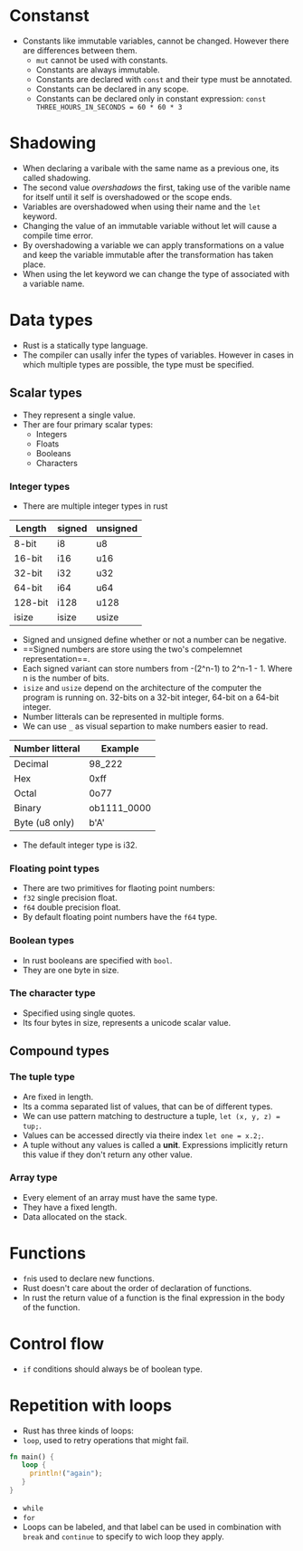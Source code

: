 # Constanst

- Constants like immutable variables, cannot be changed. However there are 
  differences between them.
  - `mut` cannot be used with constants.
  - Constants are always immutable.
  - Constants are declared with `const` and their type must be annotated.
  - Constants can be declared in any scope.
  - Constants can be declared only in constant expression:
    `const THREE_HOURS_IN_SECONDS = 60 * 60 * 3`

# Shadowing

- When declaring a varibale with the same name as a previous one, its called
  shadowing.
- The second value _overshadows_ the first, taking use of the varible name for
  itself until it self is overshadowed or the scope ends.
- Variables are overshadowed when using their name and the `let` keyword.
- Changing the value of an immutable variable without let will cause a compile
  time error.
- By overshadowing a variable we can apply transformations on a value and keep
  the variable immutable after the transformation has taken place.
- When using the let keyword we can change the type of associated with a
  variable name.

# Data types

- Rust is a statically type language.
- The compiler can usally infer the types of variables. However in cases in
  which multiple types are possible, the type must be specified.

## Scalar types

- They represent a single value.
- Ther are four primary scalar types:
  - Integers
  - Floats
  - Booleans
  - Characters

### Integer types

- There are multiple integer types in rust

|  Length | signed | unsigned |
|---------|--------|----------|
| 8-bit   | i8     | u8       |
| 16-bit  | i16    | u16      |
| 32-bit  | i32    | u32      |
| 64-bit  | i64    | u64      |
| 128-bit | i128   | u128     |
| isize   | isize  | usize    |

- Signed and unsigned define whether or not a number can be negative.
- ==Signed numbers are store using the two's compelemnet representation==.
- Each signed variant can store numbers from -(2^n-1) to 2^n-1 - 1. Where n is
  the number of bits.
- `isize` and `usize` depend on the architecture of the computer the program
  is running on. 32-bits on a 32-bit integer, 64-bit on a 64-bit integer.
- Number litterals can be represented in multiple forms. 
- We can use `_` as visual separtion to make numbers easier to read.

| Number litteral | Example     |
|-----------------|-------------|
| Decimal         | 98_222      |
| Hex             | 0xff        |
| Octal           | 0o77        |
| Binary          | ob1111_0000 |
| Byte (u8 only)  | b'A'        |

- The default integer type is i32.

### Floating point types

- There are two primitives for flaoting point numbers:
 - `f32` single precision float.
 - `f64` double precision float.
- By default floating point numbers have the `f64` type.


### Boolean types

- In rust booleans are specified with `bool`.
- They are one byte in size.

### The character type

- Specified using single quotes.
- Its four bytes in size, represents a unicode scalar value.

## Compound types


### The tuple type

- Are fixed in length.
- Its a comma separated list of values, that can be of different types.
- We can use pattern matching to destructure a tuple, `let (x, y, z) = tup;`.
- Values can be accessed directly via theire index `let one = x.2;`.
- A tuple without any values is called a **unit**. Expressions implicitly 
  return this value if they don't return any other value.

### Array type

- Every element of an array must have the same type.
- They have a fixed length.
- Data allocated on the stack.

# Functions

- `fn`is used to declare new functions.
- Rust doesn't care about the order of declaration of functions. 
- In rust the return value of a function is the final expression in the body
  of the function.

# Control flow

- `if` conditions should always be of boolean type.

# Repetition with loops

- Rust has three kinds of loops:
 - `loop`, used to retry operations that might fail.
 ```Rust
 fn main() {
    loop {
      println!("again");
    }
 }
 ```
 - `while`
 - `for`
- Loops can be labeled, and that label can be used in combination with `break`
  and `continue` to specify to wich loop they apply.
 
